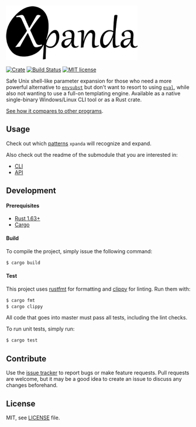 <img height="150" src="./img/icon.png">

[![Crate][crate-image]][crate-url]
[![Build Status][github-actions-image]][github-actions-url]
[![MIT license][license-image]][license-url]

[crate-image]: https://img.shields.io/crates/d/xpanda

[crate-url]: https://crates.io/crates/xpanda

[github-actions-image]: https://img.shields.io/github/workflow/status/aesy/xpanda/Continous%20Integration?style=flat-square

[github-actions-url]: https://github.com/aesy/xpanda/actions

[license-image]: https://img.shields.io/github/license/aesy/xpanda?style=flat-square

[license-url]: https://github.com/aesy/xpanda/blob/master/LICENSE

Safe Unix shell-like parameter expansion for those who need a more powerful alternative to 
[`envsubst`](https://www.gnu.org/software/gettext/manual/html_node/envsubst-Invocation.html) but don't want to resort 
to using [`eval`](https://www.gnu.org/software/bash/manual/html_node/Bourne-Shell-Builtins.html), while also not
wanting to use a full-on templating engine. Available as a native single-binary Windows/Linux CLI tool or as a 
Rust crate.

[See how it compares to other programs](./docs/COMPARISON.md).

## Usage

Check out which [patterns](./docs/PATTERNS.md) `xpanda` will recognize and expand. 

Also check out the readme of the submodule that you are interested in:

* [CLI](./xpanda-cli/README.md) 
* [API](./xpanda/README.md)

## Development

#### Prerequisites

* [Rust 1.63+](https://www.rust-lang.org/tools/install)
* [Cargo](https://doc.rust-lang.org/cargo/getting-started/installation.html)

#### Build

To compile the project, simply issue the following command:

```sh
$ cargo build
```

#### Test

This project uses [rustfmt](https://github.com/rust-lang/rustfmt) for formatting and 
[clippy](https://github.com/rust-lang/rust-clippy) for linting. Run them with:

```sh
$ cargo fmt 
$ cargo clippy
```

All code that goes into master must pass all tests, including the lint checks.

To run unit tests, simply run:

```sh
$ cargo test
```

## Contribute

Use the [issue tracker](https://github.com/aesy/xpanda/issues) to report bugs or make feature requests. Pull requests 
are welcome, but it may be a good idea to create an issue to discuss any changes beforehand.

## License

MIT, see [LICENSE](/LICENSE) file.
